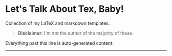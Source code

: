 # Let's Talk About Tex, Baby!

Collection of my LaTeX and markdown templates.

> **Disclaimer:** I'm *not* the author of the majority of these.

Everything past this line is auto-generated content.

---
